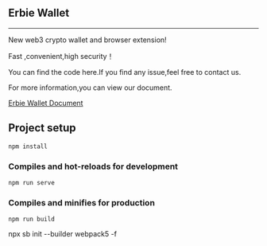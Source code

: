 
## Erbie Wallet

---
New web3 crypto wallet and browser extension!

Fast ,convenient,high security！

You can find the code here.If you find any issue,feel free to contact us.

For more information,you can view our document.

[Erbie Wallet Document](https://www.erbie.io/docs/wallet/)

## Project setup

```
npm install
```

### Compiles and hot-reloads for development

```
npm run serve
```

### Compiles and minifies for production

```
npm run build
```

npx sb init --builder webpack5 -f
